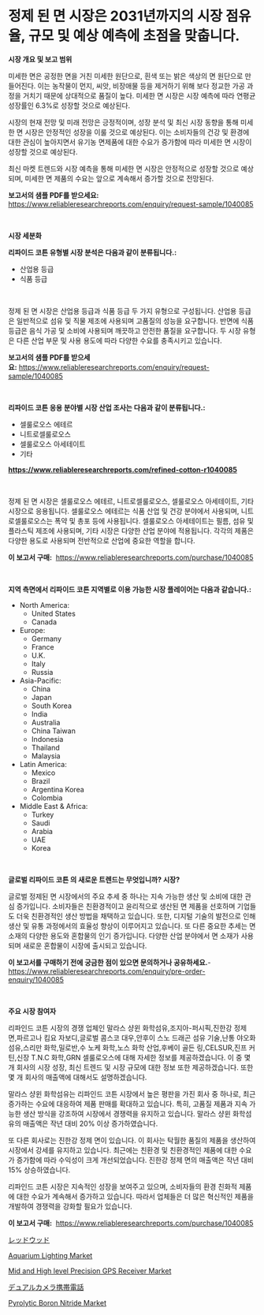 <p><h1>정제 된 면 시장은 2031년까지의 시장 점유율, 규모 및 예상 예측에 초점을 맞춥니다.</h1></p><p><strong>시장 개요 및 보고 범위</strong></p>
<p><p>미세한 면은 공정한 면을 거친 미세한 원단으로, 흰색 또는 밝은 색상의 면 원단으로 만들어진다. 이는 농작물이 먼지, 씨앗, 비장애물 등을 제거하기 위해 보다 정교한 가공 과정을 거치기 때문에 상대적으로 품질이 높다. 미세한 면 시장은 시장 예측에 따라 연평균 성장률인 6.3%로 성장할 것으로 예상된다.</p><p>시장의 현재 전망 및 미래 전망은 긍정적이며, 성장 분석 및 최신 시장 동향을 통해 미세한 면 시장은 안정적인 성장을 이룰 것으로 예상된다. 이는 소비자들의 건강 및 환경에 대한 관심이 높아지면서 유기농 면제품에 대한 수요가 증가함에 따라 미세한 면 시장이 성장할 것으로 예상된다.</p><p>최신 마켓 트렌드와 시장 예측을 통해 미세한 면 시장은 안정적으로 성장할 것으로 예상되며, 미세한 면 제품의 수요는 앞으로 계속해서 증가할 것으로 전망된다.</p></p>
<p><strong>보고서의 샘플 PDF를 받으세요:</strong> <a href="https://www.reliableresearchreports.com/enquiry/request-sample/1040085">https://www.reliableresearchreports.com/enquiry/request-sample/1040085</a></p>
<p>&nbsp;</p>
<p><strong>시장 세분화</strong></p>
<p><strong>리파이드 코튼 유형별 시장 분석은 다음과 같이 분류됩니다.:</strong></p>
<p><ul><li>산업용 등급</li><li>식품 등급</li></ul></p>
<p>&nbsp;</p>
<p><p>정제 된 면 시장은 산업용 등급과 식품 등급 두 가지 유형으로 구성됩니다. 산업용 등급은 일반적으로 섬유 및 직물 제조에 사용되며 고품질의 성능을 요구합니다. 반면에 식품 등급은 음식 가공 및 소비에 사용되며 깨끗하고 안전한 품질을 요구합니다. 두 시장 유형은 다른 산업 부문 및 사용 용도에 따라 다양한 수요를 충족시키고 있습니다.</p></p>
<p><strong>보고서의 샘플 PDF를 받으세요:</strong>&nbsp;<a href="https://www.reliableresearchreports.com/enquiry/request-sample/1040085">https://www.reliableresearchreports.com/enquiry/request-sample/1040085</a></p>
<p>&nbsp;</p>
<p><strong> 리파이드 코튼 응용 분야별 시장 산업 조사는 다음과 같이 분류됩니다.:</strong></p>
<p><ul><li>셀룰로오스 에테르</li><li>니트로셀룰로오스</li><li>셀룰로오스 아세테이트</li><li>기타</li></ul></p>
<p><strong><a href="https://www.reliableresearchreports.com/refined-cotton-r1040085">https://www.reliableresearchreports.com/refined-cotton-r1040085</a></strong></p>
<p>&nbsp;</p>
<p><p>정제 된 면 시장은 셀룰로오스 에테르, 니트로셀룰로오스, 셀룰로오스 아세테이트, 기타 시장으로 응용됩니다. 셀룰로오스 에테르는 식품 산업 및 건강 분야에서 사용되며, 니트로셀룰로오스는 폭약 및 총포 등에 사용됩니다. 셀룰로오스 아세테이트는 필름, 섬유 및 플라스틱 제조에 사용되며, 기타 시장은 다양한 산업 분야에 적용됩니다. 각각의 제품은 다양한 용도로 사용되며 전반적으로 산업에 중요한 역할을 합니다.</p></p>
<p><strong>이 보고서 구매:</strong>&nbsp; <a href="https://www.reliableresearchreports.com/purchase/1040085">https://www.reliableresearchreports.com/purchase/1040085</a></p>
<p>&nbsp;</p>
<p><strong>지역 측면에서 리파이드 코튼 지역별로 이용 가능한 시장 플레이어는 다음과 같습니다.:</strong></p>
<p><ul>
    <li>
        North America:
        <ul>
            <li>United States</li>
            <li>Canada</li>
        </ul>
    </li>
    <li>
        Europe:
        <ul>
            <li>Germany</li>
            <li>France</li>
            <li>U.K.</li>
            <li>Italy</li>
            <li>Russia</li>
        </ul>
    </li>
    <li>
        Asia-Pacific:
        <ul>
            <li>China</li>
            <li>Japan</li>
            <li>South Korea</li>
            <li>India</li>
            <li>Australia</li>
            <li>China Taiwan</li>
            <li>Indonesia</li>
            <li>Thailand</li>
            <li>Malaysia</li>
        </ul>
    </li>
    <li>
        Latin America:
        <ul>
            <li>Mexico</li>
            <li>Brazil</li>
            <li>Argentina Korea</li>
            <li>Colombia</li>
        </ul>
    </li>
    <li>
        Middle East & Africa:
        <ul>
            <li>Turkey</li>
            <li>Saudi</li>
            <li>Arabia</li>
            <li>UAE</li>
            <li>Korea</li>
        </ul>
    </li>
    </ul></p>
<p>&nbsp;</p>
<p><strong>글로벌 리파이드 코튼 의 새로운 트렌드는 무엇입니까? 시장?</strong></p>
<p><p>글로벌 정제된 면 시장에서의 주요 추세 중 하나는 지속 가능한 생산 및 소비에 대한 관심 증가입니다. 소비자들은 친환경적이고 윤리적으로 생산된 면 제품을 선호하며 기업들도 더욱 친환경적인 생산 방법을 채택하고 있습니다. 또한, 디지털 기술의 발전으로 인해 생산 및 유통 과정에서의 효율성 향상이 이루어지고 있습니다. 또 다른 중요한 추세는 면 소재의 다양한 용도와 혼합물의 인기 증가입니다. 다양한 산업 분야에서 면 소재가 사용되며 새로운 혼합물이 시장에 출시되고 있습니다.</p></p>
<p><strong>이 보고서를 구매하기 전에 궁금한 점이 있으면 문의하거나 공유하세요.</strong>- <a href="https://www.reliableresearchreports.com/enquiry/pre-order-enquiry/1040085">https://www.reliableresearchreports.com/enquiry/pre-order-enquiry/1040085</a></p>
<p>&nbsp;</p>
<p><strong>주요 시장 참여자</strong></p>
<p><p>리파인드 코튼 시장의 경쟁 업체인 말라스 샹윈 화학섬유,조지아-퍼시픽,진한강 정제 면,파르고나 킴요 자보디,글로벌 콤스코 대우,안후이 스노 드래곤 섬유 기술,난통 야오화 섬유,스리만 화학,밀로반,수 노케 화학,노스 화학 산업,후베이 골든 링,CELSUR,진프 커틴,신장 T.N.C 화학,GRN 셀룰로오스에 대해 자세한 정보를 제공하겠습니다. 이 중 몇 개 회사의 시장 성장, 최신 트렌드 및 시장 규모에 대한 정보 또한 제공하겠습니다. 또한 몇 개 회사의 매출액에 대해서도 설명하겠습니다.</p><p>말라스 샹윈 화학섬유는 리파인드 코튼 시장에서 높은 평판을 가진 회사 중 하나로, 최근 증가하는 수요에 대응하여 제품 판매를 확대하고 있습니다. 특히, 고품질 제품과 지속 가능한 생산 방식을 강조하여 시장에서 경쟁력을 유지하고 있습니다. 말라스 샹윈 화학섬유의 매출액은 작년 대비 20% 이상 증가하였습니다.</p><p>또 다른 회사로는 진한강 정제 면이 있습니다. 이 회사는 탁월한 품질의 제품을 생산하여 시장에서 강세를 유지하고 있습니다. 최근에는 친환경 및 친환경적인 제품에 대한 수요가 증가함에 따라 수익성이 크게 개선되었습니다. 진한강 정제 면의 매출액은 작년 대비 15% 상승하였습니다.</p><p>리파인드 코튼 시장은 지속적인 성장을 보여주고 있으며, 소비자들의 환경 친화적 제품에 대한 수요가 계속해서 증가하고 있습니다. 따라서 업체들은 더 많은 혁신적인 제품을 개발하여 경쟁력을 강화할 필요가 있습니다.</p></p>
<p><strong>이 보고서 구매:</strong>&nbsp;&nbsp;<a href="https://www.reliableresearchreports.com/purchase/1040085">https://www.reliableresearchreports.com/purchase/1040085</a></p>
<p><p><a href="https://github.com/pepo3k/Market-Research-Report-List-1/blob/main/501390328084.md">レッドウッド</a></p><p><a href="https://view.publitas.com/reportprime-1/aquarium-lighting-market-share-evolution-and-market-growth-trends-2024-2031/">Aquarium Lighting Market</a></p><p><a href="https://silk-columnist-571.notion.site/Mid-and-High-level-Precision-GPS-Receiver-Market-Focuses-on-Market-Share-Size-and-Projected-Forecas-a8ea8c3c0c584368985272234527f4df">Mid and High level Precision GPS Receiver Market</a></p><p><a href="https://github.com/vhemk0794148/Market-Research-Report-List-1/blob/main/830382428083.md">デュアルカメラ携帯電話</a></p><p><a href="https://issuu.com/reportprime-2/docs/pyrolytic-boron-nitride-market-size-2030.pptx">Pyrolytic Boron Nitride Market</a></p></p>